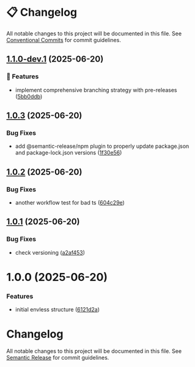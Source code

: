# 📋 Changelog

All notable changes to this project will be documented in this file. See [Conventional Commits](https://conventionalcommits.org) for commit guidelines.

## [1.1.0-dev.1](https://github.com/ArlindMaliqi/envless-repo/compare/v1.0.3...v1.1.0-dev.1) (2025-06-20)


### 🚀 Features

* implement comprehensive branching strategy with pre-releases ([5bb0ddb](https://github.com/ArlindMaliqi/envless-repo/commit/5bb0ddbb43a08ebc2111cf3b745554990ffae0c9))

## [1.0.3](https://github.com/ArlindMaliqi/envless-repo/compare/v1.0.2...v1.0.3) (2025-06-20)


### Bug Fixes

* add @semantic-release/npm plugin to properly update package.json and package-lock.json versions ([1f30e56](https://github.com/ArlindMaliqi/envless-repo/commit/1f30e56a65e75a9ae49831a907bf9fd1b8409820))

## [1.0.2](https://github.com/ArlindMaliqi/envless-repo/compare/v1.0.1...v1.0.2) (2025-06-20)


### Bug Fixes

* another workflow test for bad ts ([604c29e](https://github.com/ArlindMaliqi/envless-repo/commit/604c29eaaf5c4c1088fc08ae7d0f3cbdc121c761))

## [1.0.1](https://github.com/ArlindMaliqi/envless-repo/compare/v1.0.0...v1.0.1) (2025-06-20)


### Bug Fixes

* check versioning ([a2af453](https://github.com/ArlindMaliqi/envless-repo/commit/a2af453d232b5d4f26bc1fffb65390dc0cddd972))

# 1.0.0 (2025-06-20)


### Features

* initial envless structure ([6121d2a](https://github.com/ArlindMaliqi/envless-repo/commit/6121d2a601ba142923db324e3bbfa159706e615c))

# Changelog

All notable changes to this project will be documented in this file. See [Semantic Release](https://github.com/semantic-release/semantic-release) for commit guidelines.
